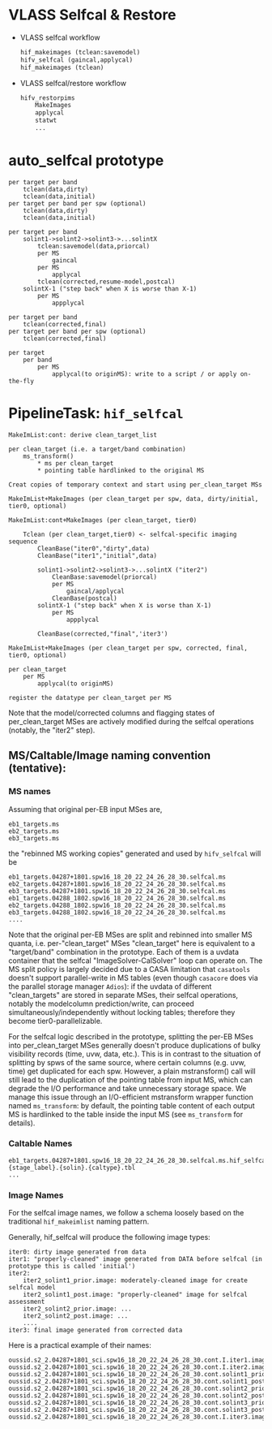 

# VLASS Selfcal & Restore

* VLASS selfcal workflow

    ```python
    hif_makeimages (tclean:savemodel)
    hifv_selfcal (gaincal,applycal)
    hif_makeimages (tclean)
    ```

* VLASS selfcal/restore workflow

    ```python
    hifv_restorpims
        MakeImages
        applycal
        statwt
        ...
    ```

# auto_selfcal prototype

```console
per target per band
    tclean(data,dirty)
    tclean(data,initial)
per target per band per spw (optional)
    tclean(data,dirty)
    tclean(data,initial)        

per target per band
    solint1->solint2->solint3->...solintX
        tclean:savemodel(data,priorcal)
        per MS
            gaincal
        per MS
            applycal
        tclean(corrected,resume-model,postcal)
    solintX-1 ("step back" when X is worse than X-1)
        per MS
            appplycal

per target per band
    tclean(corrected,final)
per target per band per spw (optional)
    tclean(corrected,final)

per target 
    per band 
        per MS
            applycal(to originMS): write to a script / or apply on-the-fly
```

# PipelineTask: `hif_selfcal`

```console
MakeImList:cont: derive clean_target_list

per clean_target (i.e. a target/band combination)
    ms_transform()
        * ms per clean_target
        * pointing table hardlinked to the original MS
        
Creat copies of temporary context and start using per_clean_target MSs

MakeImList+MakeImages (per clean_target per spw, data, dirty/initial, tier0, optional)

MakeImList:cont+MakeImages (per clean_target, tier0)

    Tclean (per clean_target,tier0) <- selfcal-specific imaging sequence
        CleanBase("iter0","dirty",data)
        CleanBase("iter1","initial",data)

        solint1->solint2->solint3->...solintX ("iter2")
            CleanBase:savemodel(priorcal)
            per MS
                gaincal/applycal
            CleanBase(postcal)
        solintX-1 ("step back" when X is worse than X-1)
            per MS
                appplycal
        
        CleanBase(corrected,"final",'iter3')

MakeImList+MakeImages (per clean_target per spw, corrected, final, tier0, optional)

per clean_target 
    per MS
        applycal(to originMS)

register the datatype per clean_target per MS
```

Note that the model/corrected columns and flagging states of per_clean_target MSes are actively modified during the selfcal operations (notably, the "iter2" step).

## MS/Caltable/Image naming convention (tentative):

### MS names
Assuming that original per-EB input MSes are,

```console
eb1_targets.ms
eb2_targets.ms
eb3_targets.ms
```

the "rebinned MS working copies" generated and used by `hifv_selfcal` will be

```console 
eb1_targets.04287+1801.spw16_18_20_22_24_26_28_30.selfcal.ms
eb2_targets.04287+1801.spw16_18_20_22_24_26_28_30.selfcal.ms
eb3_targets.04287+1801.spw16_18_20_22_24_26_28_30.selfcal.ms
eb1_targets.04288_1802.spw16_18_20_22_24_26_28_30.selfcal.ms
eb2_targets.04288_1802.spw16_18_20_22_24_26_28_30.selfcal.ms
eb3_targets.04288_1802.spw16_18_20_22_24_26_28_30.selfcal.ms
....
```

Note that the original per-EB MSes are split and rebinned into smaller MS quanta, i.e. per-"clean_target" MSes 
"clean_target" here is equivalent to a "target/band" combination in the prototype.
Each of them is a uvdata container that the selfcal "ImageSolver-CalSolver" loop can operate on.
The MS split policy is largely decided due to a CASA limitation that `casatools` doesn't support parallel-write in MS tables (even though `casacore` does via the parallel storage manager `Adios`):
if the uvdata of different "clean_targets" are stored in separate MSes, their selfcal operations, notably the modelcolumn prediction/write, can proceed simultaneously/independently without locking tables; therefore they become tier0-parallelizable.

For the selfcal logic described in the prototype, splitting the per-EB MSes into per_clean_target MSes generally doesn't produce duplications of bulky visibility records (time, uvw, data, etc.).
This is in contrast to the situation of splitting by spws of the same source, where certain columns (e.g. uvw, time) get duplicated for each spw. 
However, a plain mstransform() call will still lead to the duplication of the pointing table from input MS, which can degrade the I/O performance and take unnecessary storage space.
We manage this issue through an I/O-efficient mstransform wrapper function named `ms_transform`: 
by default, the pointing table content of each output MS is hardlinked to the table inside the input MS (see `ms_transform` for details).


### Caltable Names

```console 
eb1_targets.04287+1801.spw16_18_20_22_24_26_28_30.selfcal.ms.hif_selfcal.{stage_label}.{solin}.{caltype}.tbl
...
```

### Image Names

For the selfcal image names, we follow a schema loosely based on the traditional `hif_makeimlist` naming pattern.

Generally, hif_selfcal will produce the following image types:

```
iter0: dirty image generated from data
iter1: "properly-cleaned" image generated from DATA before selfcal (in prototype this is called 'initial')
iter2: 
    iter2_solint1_prior.image: moderately-cleaned image for create selfcal model
    iter2_solint1_post.image: "properly-cleaned" image for selfcal assessment
    iter2_solint2_prior.image: ...
    iter2_solint2_post.image: ...
    ....
iter3: final image generated from corrected data 
```

Here is a practical example of their names:

```
oussid.s2_2.04287+1801_sci.spw16_18_20_22_24_26_28_30.cont.I.iter1.image
oussid.s2_2.04287+1801_sci.spw16_18_20_22_24_26_28_30.cont.I.iter2.image
oussid.s2_2.04287+1801_sci.spw16_18_20_22_24_26_28_30.cont.solint1_prior.I.iter2.image
oussid.s2_2.04287+1801_sci.spw16_18_20_22_24_26_28_30.cont.solint1_post.I.iter2.image
oussid.s2_2.04287+1801_sci.spw16_18_20_22_24_26_28_30.cont.solint2_prior.I.iter2.image
oussid.s2_2.04287+1801_sci.spw16_18_20_22_24_26_28_30.cont.solint2_post.I.iter2.image
oussid.s2_2.04287+1801_sci.spw16_18_20_22_24_26_28_30.cont.solint3_prior.I.iter2.image
oussid.s2_2.04287+1801_sci.spw16_18_20_22_24_26_28_30.cont.solint3_post.I.iter2.image
oussid.s2_2.04287+1801_sci.spw16_18_20_22_24_26_28_30.cont.I.iter3.image
```
